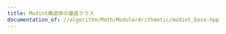 ```yaml
---
title: Modint構造体の基底クラス
documentation_of: //algorithm/Math/ModularArithmetic/modint_base.hpp
---
```

